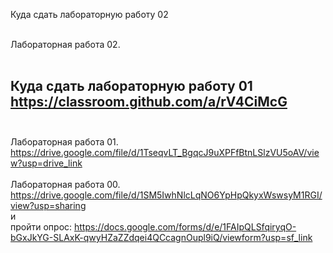 Куда сдать лабораторную работу 02 <br>
<br>

Лабораторная работа 02. <br>
<br>

Куда сдать лабораторную работу 01 <br>
https://classroom.github.com/a/rV4CiMcG <br>
<br>
-----------------------

Лабораторная работа 01. <br>
https://drive.google.com/file/d/1TseqvLT_BgqcJ9uXPFfBtnLSlzVU5oAV/view?usp=drive_link
<br><br>
Лабораторная работа 00. <br>
https://drive.google.com/file/d/1SM5IwhNlcLqNO6YpHpQkyxWswsyM1RGI/view?usp=sharing  <br>
 и <br>
пройти опрос: https://docs.google.com/forms/d/e/1FAIpQLSfqiryqO-bGxJkYG-SLAxK-qwyHZaZZdqei4QCcagnOupl9iQ/viewform?usp=sf_link 
